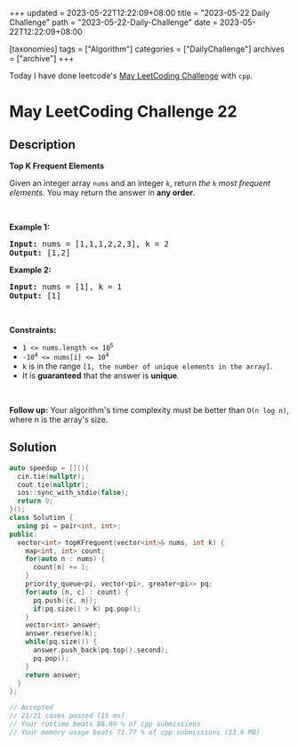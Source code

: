 +++
updated = 2023-05-22T12:22:09+08:00
title = "2023-05-22 Daily Challenge"
path = "2023-05-22-Daily-Challenge"
date = 2023-05-22T12:22:09+08:00

[taxonomies]
tags = ["Algorithm"]
categories = ["DailyChallenge"]
archives = ["archive"]
+++

Today I have done leetcode's [May LeetCoding Challenge](https://leetcode.com/problems/top-k-frequent-elements/) with `cpp`.

<!-- more -->

# May LeetCoding Challenge 22

## Description

**Top K Frequent Elements**

<p>Given an integer array <code>nums</code> and an integer <code>k</code>, return <em>the</em> <code>k</code> <em>most frequent elements</em>. You may return the answer in <strong>any order</strong>.</p>

<p>&nbsp;</p>
<p><strong class="example">Example 1:</strong></p>
<pre><strong>Input:</strong> nums = [1,1,1,2,2,3], k = 2
<strong>Output:</strong> [1,2]
</pre><p><strong class="example">Example 2:</strong></p>
<pre><strong>Input:</strong> nums = [1], k = 1
<strong>Output:</strong> [1]
</pre>
<p>&nbsp;</p>
<p><strong>Constraints:</strong></p>

<ul>
	<li><code>1 &lt;= nums.length &lt;= 10<sup>5</sup></code></li>
	<li><code>-10<sup>4</sup> &lt;= nums[i] &lt;= 10<sup>4</sup></code></li>
	<li><code>k</code> is in the range <code>[1, the number of unique elements in the array]</code>.</li>
	<li>It is <strong>guaranteed</strong> that the answer is <strong>unique</strong>.</li>
</ul>

<p>&nbsp;</p>
<p><strong>Follow up:</strong> Your algorithm&#39;s time complexity must be better than <code>O(n log n)</code>, where n is the array&#39;s size.</p>


## Solution

``` cpp
auto speedup = [](){
  cin.tie(nullptr);
  cout.tie(nullptr);
  ios::sync_with_stdio(false);
  return 0;
}();
class Solution {
  using pi = pair<int, int>;
public:
  vector<int> topKFrequent(vector<int>& nums, int k) {
    map<int, int> count;
    for(auto n : nums) {
      count[n] += 1;
    }
    priority_queue<pi, vector<pi>, greater<pi>> pq;
    for(auto [n, c] : count) {
      pq.push({c, n});
      if(pq.size() > k) pq.pop();
    }
    vector<int> answer;
    answer.reserve(k);
    while(pq.size()) {
      answer.push_back(pq.top().second);
      pq.pop();
    }
    return answer;
  }
};

// Accepted
// 21/21 cases passed (15 ms)
// Your runtime beats 86.09 % of cpp submissions
// Your memory usage beats 71.77 % of cpp submissions (13.6 MB)
```
